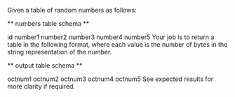 Given a table of random numbers as follows:

** numbers table schema **

id
number1
number2
number3
number4
number5
Your job is to return a table in the following format, where each value is the number of bytes in the string representation of the number.

** output table schema **

octnum1
octnum2
octnum3
octnum4
octnum5
See expected results for more clarity if required.
